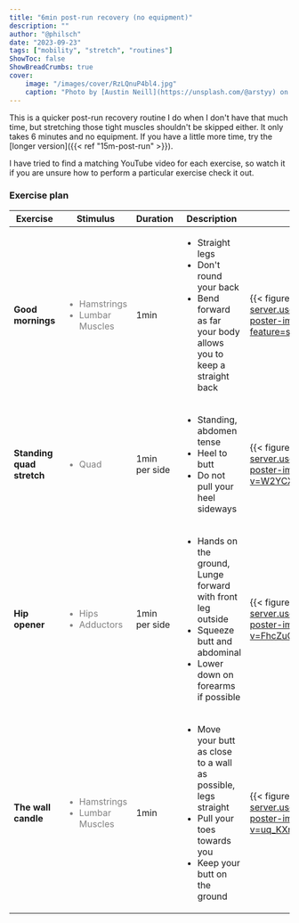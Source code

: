 ```yaml
---
title: "6min post-run recovery (no equipment)"
description: ""
author: "@philsch"
date: "2023-09-23"
tags: ["mobility", "stretch", "routines"]
ShowToc: false
ShowBreadCrumbs: true
cover:
    image: "/images/cover/RzLQnuP4bl4.jpg"
    caption: "Photo by [Austin Neill](https://unsplash.com/@arstyy) on [Unsplash](https://unsplash.com/photos/RzLQnuP4bl4)"
---
```


This is a quicker post-run recovery routine I do when I don't have that much time, but stretching those tight muscles
shouldn't be skipped either. It only takes 6 minutes and no equipment. If you have a little more time, try the
[longer version]({{< ref "15m-post-run" >}}).

I have tried to find a matching YouTube video for each exercise, so watch it if you are unsure how to perform a particular
exercise check it out.

### Exercise plan

<div style="margin-left: auto; margin-right: auto;">

| Exercise                  | Stimulus                                                                                            | Duration      | Description                                                                                                                                               | Example                                                                                                                                                                                        |
|---------------------------|-----------------------------------------------------------------------------------------------------|---------------|-----------------------------------------------------------------------------------------------------------------------------------------------------------|------------------------------------------------------------------------------------------------------------------------------------------------------------------------------------------------|
| **Good mornings**         | <span style="color: gray; font-size: s;"><ul><li>Hamstrings</li><li>Lumbar Muscles</li></ul></span> | 1min          | <ul><li>Straight legs</li><li>Don't round your back</li><li>Bend forward as far your body allows you to keep a straight back</li></ul>                    | {{< figure height="150" src="https://privacy-proxy-server.usercentrics.eu/video/youtube/RCtMzDjL_Bo-poster-image" link="https://youtu.be/RCtMzDjL_Bo?feature=shared&t=260" target="_blank" >}} |
| **Standing quad stretch** | <span style="color: gray; font-size: s;"><ul><li>Quad</li></ul></span>                              | 1min per side | <ul><li>Standing, abdomen tense</li><li>Heel to butt</li><li>Do not pull your heel sideways</li></ul>                                                     | {{< figure height="150" src="https://privacy-proxy-server.usercentrics.eu/video/youtube/W2YCXbcx5Gg-poster-image" link="https://www.youtube.com/watch?v=W2YCXbcx5Gg" target="_blank" >}}       |
| **Hip opener**            | <span style="color: gray; font-size: s;"><ul><li>Hips</li><li>Adductors</li></ul></span>            | 1min per side | <ul><li>Hands on the ground, Lunge forward with front leg outside</li><li>Squeeze butt and abdominal</li><li>Lower down on forearms if possible</li></ul> | {{< figure height="150" src="https://privacy-proxy-server.usercentrics.eu/video/youtube/FhcZuQRC-mI-poster-image" link="https://www.youtube.com/watch?v=FhcZuQRC-mI&t=296" target="_blank" >}} |
| **The wall candle**       | <span style="color: gray; font-size: s;"><ul><li>Hamstrings</li><li>Lumbar Muscles</li></ul></span> | 1min          | <ul><li>Move your butt as close to a wall as possible, legs straight</li><li>Pull your toes towards you</li><li>Keep your butt on the ground</li></ul>    | {{< figure height="150" src="https://privacy-proxy-server.usercentrics.eu/video/youtube/uq_KXm8a23s-poster-image" link="https://www.youtube.com/watch?v=uq_KXm8a23s" target="_blank" >}}       |

</div>

